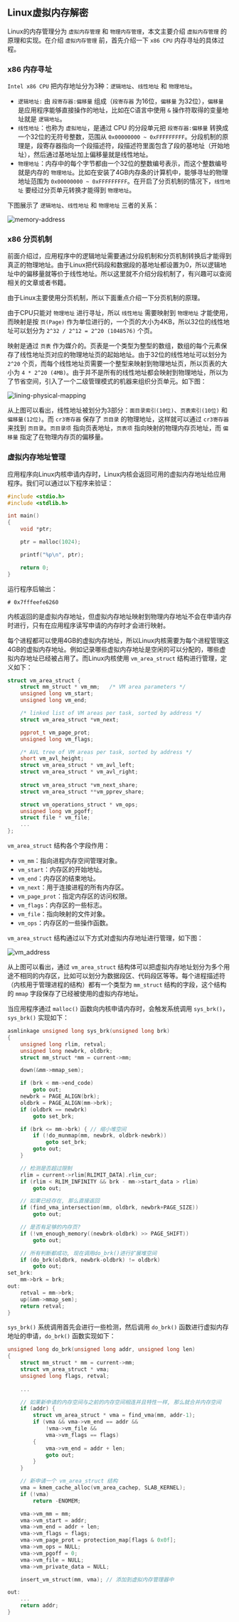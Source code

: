 ## Linux虚拟内存解密

Linux的内存管理分为 `虚拟内存管理` 和 `物理内存管理`，本文主要介绍 `虚拟内存管理` 的原理和实现。在介绍 `虚拟内存管理` 前，首先介绍一下 `x86 CPU` 内存寻址的具体过程。

### x86 内存寻址

`Intel x86 CPU` 把内存地址分为3种：`逻辑地址`、`线性地址` 和 `物理地址`。
* `逻辑地址:` 由 `段寄存器:偏移量` 组成（`段寄存器` 为16位，`偏移量` 为32位），`偏移量` 是应用程序能够直接操作的地址，比如在C语言中使用 `&` 操作符取得的变量地址就是 `逻辑地址`。
*  `线性地址`：也称为 `虚拟地址`，是通过 CPU 的分段单元把 `段寄存器:偏移量` 转换成一个32位的无符号整数，范围从 `0x00000000 ~ 0xFFFFFFFFF`。分段机制的原理是，段寄存器指向一个段描述符，段描述符里面包含了段的基地址（开始地址），然后通过基地址加上偏移量就是线性地址。
*  `物理地址`：内存中的每个字节都由一个32位的整数编号表示，而这个整数编号就是内存的 `物理地址`。比如在安装了4GB内存条的计算机中，能够寻址的物理地址范围为 `0x00000000 ~ 0xFFFFFFFFF`。在开启了分页机制的情况下，`线性地址` 要经过分页单元转换才能得到 `物理地址`。

下图展示了 `逻辑地址`、`线性地址` 和 `物理地址` 三者的关系：

![memory-address](https://raw.githubusercontent.com/liexusong/linux-source-code-analyze/master/images/memory-address.jpeg)

### x86 分页机制

前面介绍过，应用程序中的逻辑地址需要通过分段机制和分页机制转换后才能得到真正的物理地址。由于Linux把代码段和数据段的基地址都设置为0，所以逻辑地址中的偏移量就等价于线性地址。所以这里就不介绍分段机制了，有兴趣可以查阅相关的文章或者书籍。

由于Linux主要使用分页机制，所以下面重点介绍一下分页机制的原理。

由于CPU只能对 `物理地址` 进行寻址，所以 `线性地址` 需要映射到 `物理地址` 才能使用，而映射是按 `页(Page)` 作为单位进行的，一个页的大小为4KB，所以32位的线性地址可以划分为 `2^32 / 2^12 = 2^20 (1048576)` 个页。

映射是通过 `页表` 作为媒介的。页表是一个类型为整型的数组，数组的每个元素保存了线性地址页对应的物理地址页的起始地址。由于32位的线性地址可以划分为 `2^20` 个页，而每个线性地址页需要一个整型来映射到物理地址页，所以页表的大小为 `4 * 2^20 (4MB)`。由于并不是所有的线性地址都会映射到物理地址，所以为了节省空间，引入了一个二级管理模式的机器来组织分页单元。如下图：

![lining-physical-mapping](https://raw.githubusercontent.com/liexusong/linux-source-code-analyze/master/images/lining-physical-mapping.jpg)

从上图可以看出，线性地址被划分为3部分：`面目录索引(10位)`、`页表索引(10位)` 和 `偏移量(12位)`。而 `cr3寄存器` 保存了 `页目录` 的物理地址，这样就可以通过 `cr3寄存器` 来找到 `页目录`。`页目录项` 指向页表地址，`页表项` 指向映射的物理内存页地址，而 `偏移量` 指定了在物理内存页的偏移量。

### 虚拟内存地址管理

应用程序向Linux内核申请内存时，Linux内核会返回可用的虚拟内存地址给应用程序。我们可以通过以下程序来验证：
```cpp
#include <stdio.h>
#include <stdlib.h>

int main()
{
    void *ptr;

    ptr = malloc(1024);

    printf("%p\n", ptr);

    return 0;
}
```

运行程序后输出：

```plain
# 0x7fffeefe6260
```

内核返回的是虚拟内存地址，但虚拟内存地址映射到物理内存地址不会在申请内存时进行，只有在应用程序读写申请的内存时才会进行映射。

每个进程都可以使用4GB的虚拟内存地址，所以Linux内核需要为每个进程管理这4GB的虚拟内存地址。例如记录哪些虚拟内存地址是空闲的可以分配的，哪些虚拟内存地址已经被占用了。而Linux内核使用 `vm_area_struct` 结构进行管理，定义如下：
```cpp
struct vm_area_struct {
    struct mm_struct * vm_mm;   /* VM area parameters */
    unsigned long vm_start;
    unsigned long vm_end;

    /* linked list of VM areas per task, sorted by address */
    struct vm_area_struct *vm_next;

    pgprot_t vm_page_prot;
    unsigned long vm_flags;

    /* AVL tree of VM areas per task, sorted by address */
    short vm_avl_height;
    struct vm_area_struct * vm_avl_left;
    struct vm_area_struct * vm_avl_right;
    
    struct vm_area_struct *vm_next_share;
    struct vm_area_struct **vm_pprev_share;

    struct vm_operations_struct * vm_ops;
    unsigned long vm_pgoff;
    struct file * vm_file;
    ...
};
```
`vm_area_struct` 结构各个字段作用：
* `vm_mm`：指向进程内存空间管理对象。
* `vm_start`：内存区的开始地址。
* `vm_end`：内存区的结束地址。
* `vm_next`：用于连接进程的所有内存区。
* `vm_page_prot`：指定内存区的访问权限。
* `vm_flags`：内存区的一些标志。
* `vm_file`：指向映射的文件对象。
* `vm_ops`：内存区的一些操作函数。

`vm_area_struct` 结构通过以下方式对虚拟内存地址进行管理，如下图：

![vm_address](https://raw.githubusercontent.com/liexusong/linux-source-code-analyze/master/images/vm_address.png)

从上图可以看出，通过 `vm_area_struct` 结构体可以把虚拟内存地址划分为多个用途不相同的内存区，比如可以划分为数据段区、代码段区等等。每个进程描述符（内核用于管理进程的结构）都有一个类型为 `mm_struct` 结构的字段，这个结构的 `mmap` 字段保存了已经被使用的虚拟内存地址。

当应用程序通过 `malloc()` 函数向内核申请内存时，会触发系统调用 `sys_brk()`，`sys_brk()` 实现如下：
```cpp
asmlinkage unsigned long sys_brk(unsigned long brk)
{
    unsigned long rlim, retval;
    unsigned long newbrk, oldbrk;
    struct mm_struct *mm = current->mm;

    down(&mm->mmap_sem);

    if (brk < mm->end_code)
        goto out;
    newbrk = PAGE_ALIGN(brk);
    oldbrk = PAGE_ALIGN(mm->brk);
    if (oldbrk == newbrk)
        goto set_brk;

    if (brk <= mm->brk) { // 缩小堆空间
        if (!do_munmap(mm, newbrk, oldbrk-newbrk))
            goto set_brk;
        goto out;
    }

    // 检测是否超过限制
    rlim = current->rlim[RLIMIT_DATA].rlim_cur;
    if (rlim < RLIM_INFINITY && brk - mm->start_data > rlim)
        goto out;

    // 如果已经存在, 那么直接返回
    if (find_vma_intersection(mm, oldbrk, newbrk+PAGE_SIZE)) 
        goto out;

    // 是否有足够的内存页?
    if (!vm_enough_memory((newbrk-oldbrk) >> PAGE_SHIFT))
        goto out;

    // 所有判断都成功, 现在调用do_brk()进行扩展堆空间
    if (do_brk(oldbrk, newbrk-oldbrk) != oldbrk)
        goto out;
set_brk:
    mm->brk = brk;
out:
    retval = mm->brk;
    up(&mm->mmap_sem);
    return retval;
}
```
`sys_brk()` 系统调用首先会进行一些检测，然后调用 `do_brk()` 函数进行虚拟内存地址的申请，`do_brk()` 函数实现如下：
```cpp
unsigned long do_brk(unsigned long addr, unsigned long len)
{
    struct mm_struct * mm = current->mm;
    struct vm_area_struct * vma;
    unsigned long flags, retval;
    
    ...

    // 如果新申请的内存空间与之前的内存空间相连并且特性一样, 那么就合并内存空间
    if (addr) {
        struct vm_area_struct * vma = find_vma(mm, addr-1);
        if (vma && vma->vm_end == addr &&
            !vma->vm_file &&
            vma->vm_flags == flags)
        {
            vma->vm_end = addr + len;
            goto out;
        }
    }

    // 新申请一个 vm_area_struct 结构
    vma = kmem_cache_alloc(vm_area_cachep, SLAB_KERNEL); 
    if (!vma)
        return -ENOMEM;

    vma->vm_mm = mm;
    vma->vm_start = addr;
    vma->vm_end = addr + len;
    vma->vm_flags = flags;
    vma->vm_page_prot = protection_map[flags & 0x0f];
    vma->vm_ops = NULL;
    vma->vm_pgoff = 0;
    vma->vm_file = NULL;
    vma->vm_private_data = NULL;

    insert_vm_struct(mm, vma); // 添加到虚拟内存管理器中

out:
    ...
    return addr;
}
```









